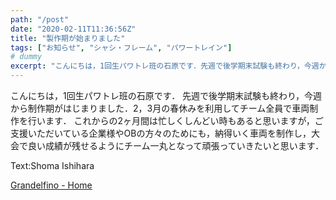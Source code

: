 ```yaml
---
path: "/post"
date: "2020-02-11T11:36:56Z"
title: "製作期が始まりました"
tags: ["お知らせ", "シャシ・フレーム", "パワートレイン"]
# dummy
excerpt: "こんにちは，1回生パワトレ班の石原です．先週で後学期末試験も終わり，今週から制作期がはじまりました．2，3月の春休みを利用してチーム全員で車両制作を行います．これからの2ヶ月間は忙しくしんどい時もあ..."
---
```


[](11-1.jpg)

こんにちは，1回生パワトレ班の石原です．
先週で後学期末試験も終わり，今週から制作期がはじまりました．2，3月の春休みを利用してチーム全員で車両制作を行います．
これからの2ヶ月間は忙しくしんどい時もあると思いますが，ご支援いただいている企業様やOBの方々のためにも，納得いく車両を制作し，大会で良い成績が残せるようにチーム一丸となって頑張っていきたいと思います．

Text:Shoma Ishihara

[Grandelfino - Home](http://www.grandelfino.net/)